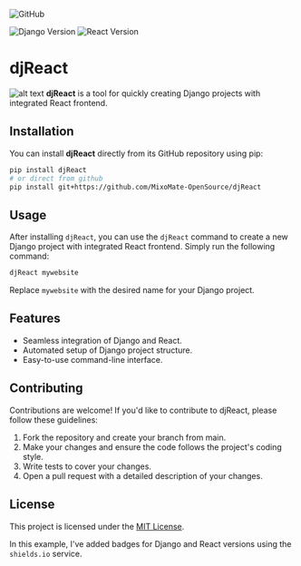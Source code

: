 ![GitHub](https://img.shields.io/github/license/MixoMate-OpenSource/djReact)
<!-- ![GitHub release (latest by date)](https://img.shields.io/github/v/release/MixoMate-OpenSource/djReact) -->
![Django Version](https://img.shields.io/badge/Django-%5E4.0.0-blue)
![React Version](https://img.shields.io/badge/React-%5E17.0.2-blue)

# djReact

![alt text](https://repository-images.githubusercontent.com/453027881/8a2caddb-c000-4d97-b28c-29e921b79dc5)
**djReact** is a tool for quickly creating Django projects with integrated React frontend.

## Installation

You can install **djReact** directly from its GitHub repository using pip:

```bash
pip install djReact
# or direct from github
pip install git+https://github.com/MixoMate-OpenSource/djReact
```
## Usage
After installing `djReact`, you can use the `djReact` command to create a new Django project with integrated React frontend. Simply run the following command:
```bash
djReact mywebsite
```
Replace `mywebsite` with the desired name for your Django project.

## Features
- Seamless integration of Django and React.
- Automated setup of Django project structure.
- Easy-to-use command-line interface.

## Contributing
Contributions are welcome! If you'd like to contribute to djReact, please follow these guidelines:

1. Fork the repository and create  your branch from main.
2. Make your changes and ensure the code follows the project's coding style.
3. Write tests to cover your changes.
4. Open a pull request with a detailed description of your changes.

## License
This project is licensed under the [MIT License](http://asd.sd).


In this example, I've added badges for Django and React versions using the `shields.io` service.

